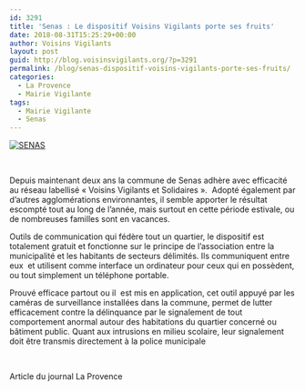 ```yaml
---
id: 3291
title: 'Senas : Le dispositif Voisins Vigilants porte ses fruits'
date: 2018-08-31T15:25:29+00:00
author: Voisins Vigilants
layout: post
guid: http://blog.voisinsvigilants.org/?p=3291
permalink: /blog/senas-dispositif-voisins-vigilants-porte-ses-fruits/
categories:
  - La Provence
  - Mairie Vigilante
tags:
  - Mairie Vigilante
  - Senas
---
```

[<img class="aligncenter size-full wp-image-3292" src="./../../images/2018/08/SENAS.jpg" alt="SENAS" />](./../../images/2018/08/SENAS.jpg)

&nbsp;

Depuis maintenant deux ans la commune de Senas adhère avec efficacité au réseau labellisé &laquo;&nbsp;Voisins Vigilants et Solidaires&nbsp;&raquo;.  Adopté également par d&rsquo;autres agglomérations environnantes, il semble apporter le résultat escompté tout au long de l&rsquo;année, mais surtout en cette période estivale, ou de nombreuses familles sont en vacances.
<!--more-->
Outils de communication qui fédère tout un quartier, le dispositif est totalement gratuit et fonctionne sur le principe de l&rsquo;association entre la municipalité et les habitants de secteurs délimités. Ils communiquent entre eux  et utilisent comme interface un ordinateur pour ceux qui en possèdent, ou tout simplement un téléphone portable.

Prouvé efficace partout ou il  est mis en application, cet outil appuyé par les caméras de surveillance installées dans la commune, permet de lutter efficacement contre la délinquance par le signalement de tout comportement anormal autour des habitations du quartier concerné ou bâtiment public. Quant aux intrusions en milieu scolaire, leur signalement doit être transmis directement à la police municipale

&nbsp;

Article du journal La Provence